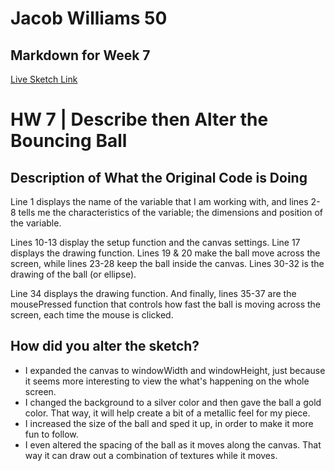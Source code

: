 # Jacob Williams 50
## Markdown for Week 7

[Live Sketch Link](https://jaketheflare.github.io/120-work/HW-7/)


# HW 7 | Describe then Alter the Bouncing Ball

## Description of What the Original Code is Doing

Line 1 displays the name of the variable that I am working with, and lines 2-8 tells me the characteristics of the variable; the dimensions and position of the variable.

Lines 10-13 display the setup function and the canvas settings.  Line 17 displays the drawing function.  Lines 19 & 20 make the ball move across the screen, while lines 23-28 keep the ball inside the canvas.  Lines 30-32 is the drawing of the ball (or ellipse).

Line 34 displays the drawing function.  And finally, lines 35-37 are the mousePressed function that controls how fast the ball is moving across the screen, each time the mouse is clicked.


## How did you alter the sketch?
- I expanded the canvas to windowWidth and windowHeight, just because it seems more interesting to view the what's happening on the whole screen.
- I changed the background to a silver color and then gave the ball a gold color.  That way, it will help create a bit of a metallic feel for my piece.
- I increased the size of the ball and sped it up, in order to make it more fun to follow.
- I even altered the spacing of the ball as it moves along the canvas.  That way it can draw out a combination of textures while it moves.
